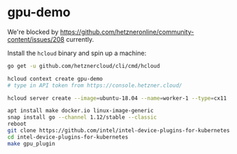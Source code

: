 # gpu-demo

We're blocked by <https://github.com/hetzneronline/community-content/issues/208> currently.

Install the `hcloud`  binary and spin up a machine:

```sh
go get -u github.com/hetznercloud/cli/cmd/hcloud

hcloud context create gpu-demo
# type in API token from https://console.hetzner.cloud/

hcloud server create --image=ubuntu-18.04 --name=worker-1 --type=cx11
```

```sh
apt install make docker.io linux-image-generic
snap install go --channel 1.12/stable --classic
reboot
git clone https://github.com/intel/intel-device-plugins-for-kubernetes
cd intel-device-plugins-for-kubernetes
make gpu_plugin
```
